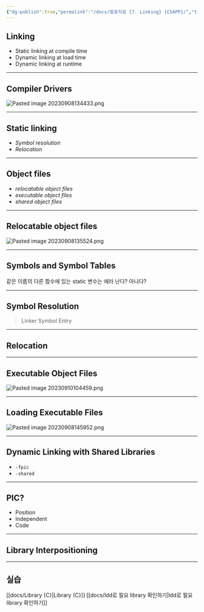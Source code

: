 ```yaml
---
{"dg-publish":true,"permalink":"/docs/발표자료 {7. Linking} {CSAPP}/","title":"발표자료 {7. Linking} {CSAPP}"}
---
```



## Linking

+ Static linking at compile time
+ Dynamic linking at load time
+ Dynamic linking at runtime

---

## Compiler Drivers

![Pasted image 20230908134433.png](/img/user/docs/assets/Pasted%20image%2020230908134433.png)


---

## Static linking

+ *Symbol resolution*
+ *Relocation*

---

## Object files

+ *relocatable object files*
+ *executable object files*
+ *shared object files*

---

## Relocatable object files

![Pasted image 20230908135524.png](/img/user/docs/assets/Pasted%20image%2020230908135524.png)

---

## Symbols and Symbol Tables

같은 이름의 다른 함수에 있는 static 변수는 에러 난다? 아니다?

---

## Symbol Resolution

> Linker Symbol Entry

---

## Relocation

---

## Executable Object Files

![Pasted image 20230910104459.png](/img/user/docs/assets/Pasted%20image%2020230910104459.png)

---

## Loading Executable Files

![Pasted image 20230908145952.png](/img/user/docs/assets/Pasted%20image%2020230908145952.png)

---

## Dynamic Linking with Shared Libraries

+ `-fpic`
+ `-shared`

---

## PIC?

- Position
- Independent
- Code

---

## Library Interpositioning

---

## 실습

[[docs/Library {C}\|Library {C}]]
[[docs/ldd로 필요 library 확인하기\|ldd로 필요 library 확인하기]]
